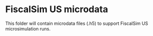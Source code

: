 # FiscalSim US microdata

This folder will contain microdata files (.h5) to support FiscalSim US microsimulation runs.
